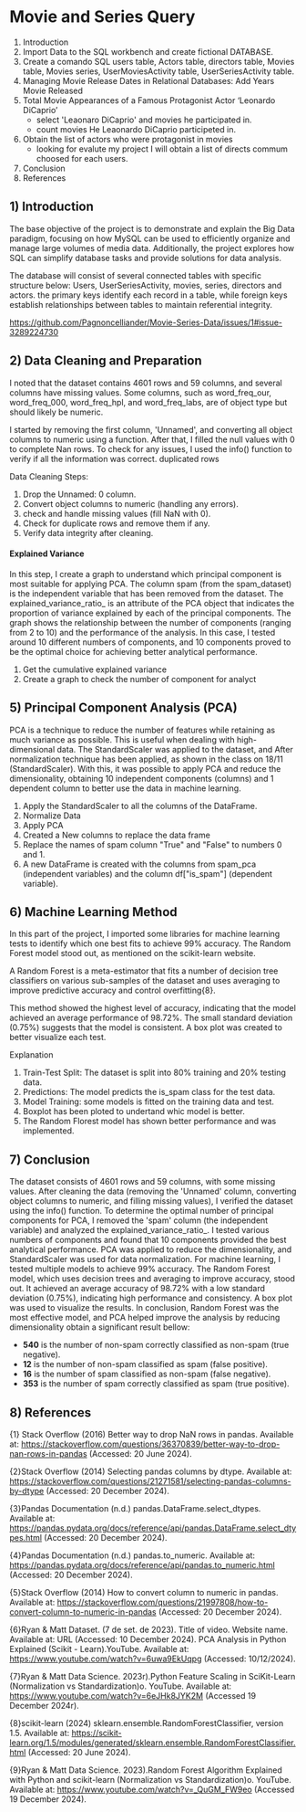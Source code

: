 # Movie and Series Query

1. Introduction
2. Import Data to the SQL workbench and create fictional DATABASE.
3. Create a comando SQL users table, Actors table, directors table, Movies table, Movies series, UserMoviesActivity table, UserSeriesActivity table.
4. Managing Movie Release Dates in Relational Databases: Add Years Movie Released
5. Total Movie Appearances of a Famous Protagonist Actor ‘Leonardo DiCaprio’
    - select 'Leaonaro DiCaprio' and movies he participated in.
    - count movies He Leaonardo DiCaprio participeted in.
7. Obtain the list of actors who were protagonist in movies
    - looking for evalute my project I will obtain a list of directs commum choosed for each users.
8. Conclusion  
9. References

 ## 1) Introduction

 The base objective of the project is to demonstrate and explain the Big Data paradigm, focusing on how MySQL can be used to efficiently organize and manage large volumes of media data. Additionally, the project explores how SQL can simplify database tasks and provide solutions for data analysis.  

 The database will consist of several connected tables with specific structure below:
Users, UserSeriesActivity, movies, series, directors and actors. the primary keys identify each record in a table, while foreign keys establish relationships between tables to maintain referential integrity.

https://github.com/Pagnoncelliander/Movie-Series-Data/issues/1#issue-3289224730

## 2) Data Cleaning and Preparation

I noted that the dataset contains 4601 rows and 59 columns, and several columns have missing values. Some columns, such as word_freq_our, word_freq_000, word_freq_hpl, and word_freq_labs, are of object type but should likely be numeric.

I started by removing the first column, 'Unnamed', and converting all object columns to numeric using a function. After that, I filled the null values with 0 to complete Nan rows. To check for any issues, I used the info() function to verify if all the information was correct.
duplicated rows
 
Data Cleaning Steps:
1. Drop the Unnamed: 0 column.
2. Convert object columns to numeric (handling any errors).
3. check and handle missing values (fill NaN with 0).
4. Check for duplicate rows and remove them if any.
5. Verify data integrity after cleaning.


#### Explained Variance 

In this step, I create a graph to understand which principal component is most suitable for applying PCA. The column spam (from the spam_dataset) is the independent variable that has been removed from the dataset. The explained_variance_ratio_ is an attribute of the PCA object that indicates the proportion of variance explained by each of the principal components. The graph shows the relationship between the number of components (ranging from 2 to 10) and the performance of the analysis. In this case, I tested around 10 different numbers of components, and 10 components proved to be the optimal choice for achieving better analytical performance.

1. Get the cumulative explained variance
2. Create a graph to check the number of component for analyct


## 5) Principal Component Analysis (PCA) 

PCA is a technique to reduce the number of features while retaining as much variance as possible. This is useful when dealing with high-dimensional data. The StandardScaler was applied to the dataset, and After normalization technique has been applied, as shown in the class on 18/11 (StandardScaler). With this, it was possible to apply PCA and reduce the dimensionality, obtaining 10 independent components (columns) and 1 dependent column to better use the data in machine learning.

1. Apply the StandardScaler to all the columns of the DataFrame.
2. Normalize Data
3. Apply PCA
4. Created a New columns to replace the data frame
5. Replace the names of spam column "True" and "False" to numbers 0 and 1.
6. A new DataFrame is created with the columns from spam_pca (independent variables) and the column df["is_spam"] (dependent variable).


## 6) Machine Learning Method 

In this part of the project, I imported some libraries for machine learning tests to identify which one best fits to achieve 99% accuracy. The Random Forest model stood out, as mentioned on the scikit-learn website.

A Random Forest is a meta-estimator that fits a number of decision tree classifiers on various sub-samples of the dataset and uses averaging to improve predictive accuracy and control overfitting{8}.

This method showed the highest level of accuracy, indicating that the model achieved an average performance of 98.72%. The small standard deviation (0.75%) suggests that the model is consistent. A box plot was created to better visualize each test.

Explanation
1. Train-Test Split: The dataset is split into 80% training and 20% testing data.
2. Predictions: The model predicts the is_spam class for the test data.
3. Model Training: some models is fitted on the training data and test.
4. Boxplot has been ploted to undertand whic model is better.
5. The Random Florest model has shown better performance and was implemented.

## 7) Conclusion

The dataset consists of 4601 rows and 59 columns, with some missing values. After cleaning the data (removing the 'Unnamed' column, converting object columns to numeric, and filling missing values), I verified the dataset using the info() function.
To determine the optimal number of principal components for PCA, I removed the 'spam' column (the independent variable) and analyzed the explained_variance_ratio_. I tested various numbers of components and found that 10 components provided the best analytical performance. PCA was applied to reduce the dimensionality, and StandardScaler was used for data normalization.
For machine learning, I tested multiple models to achieve 99% accuracy. The Random Forest model, which uses decision trees and averaging to improve accuracy, stood out. It achieved an average accuracy of 98.72% with a low standard deviation (0.75%), indicating high performance and consistency. A box plot was used to visualize the results.
In conclusion, Random Forest was the most effective model, and PCA helped improve the analysis by reducing dimensionality obtain a significant result bellow:

- **540** is the number of non-spam correctly classified as non-spam (true negative).
- **12** is the number of non-spam classified as spam (false positive).
- **16** is the number of spam classified as non-spam (false negative).
- **353** is the number of spam correctly classified as spam (true positive).


## 8) References

{1} Stack Overflow (2016) Better way to drop NaN rows in pandas. Available at: https://stackoverflow.com/questions/36370839/better-way-to-drop-nan-rows-in-pandas (Accessed: 20 June 2024).

{2}Stack Overflow (2014) Selecting pandas columns by dtype. Available at: https://stackoverflow.com/questions/21271581/selecting-pandas-columns-by-dtype (Accessed: 20 December 2024).

{3}Pandas Documentation (n.d.) pandas.DataFrame.select_dtypes. Available at: https://pandas.pydata.org/docs/reference/api/pandas.DataFrame.select_dtypes.html (Accessed: 20 December 2024).

{4}Pandas Documentation (n.d.) pandas.to_numeric. Available at: https://pandas.pydata.org/docs/reference/api/pandas.to_numeric.html (Accessed: 20 December 2024).

{5}Stack Overflow (2014) How to convert column to numeric in pandas. Available at: https://stackoverflow.com/questions/21997808/how-to-convert-column-to-numeric-in-pandas (Accessed: 20 December 2024).

{6}Ryan & Matt Dataset. (7 de set. de 2023). Title of video. Website name. Available at: URL (Accessed: 10 December 2024).
PCA Analysis in Python Explained (Scikit - Learn).YouTube. Available at: https://www.youtube.com/watch?v=6uwa9EkUqpg (Accessed: 10/12/2024).

{7}Ryan & Matt Data Science. 2023r).Python Feature Scaling in SciKit-Learn (Normalization vs Standardization)o. YouTube. Available at: https://www.youtube.com/watch?v=6eJHk8JYK2M (Accessed 19 December 2024r).

{8}scikit-learn (2024) sklearn.ensemble.RandomForestClassifier, version 1.5. Available at: https://scikit-learn.org/1.5/modules/generated/sklearn.ensemble.RandomForestClassifier.html (Accessed: 20 June 2024).

{9}Ryan & Matt Data Science. 2023).Random Forest Algorithm Explained with Python and scikit-learn (Normalization vs Standardization)o. YouTube. Available at: https://www.youtube.com/watch?v=_QuGM_FW9eo (Accessed 19 December 2024).
